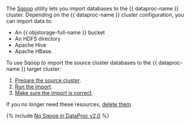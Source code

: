 The [Sqoop](../../data-proc/operations/sqoop-usage.md) utility lets you import databases to the {{ dataproc-name }} cluster. Depending on the {{ dataproc-name }} cluster configuration, you can import data to:

* An {{ objstorage-full-name }} bucket
* An HDFS directory
* Apache Hive
* Apache HBase.

To use Sqoop to import the source cluster databases to the {{ dataproc-name }} target cluster:

1. [Prepare the source cluster](#prepare).
1. [Run the import](#import).
1. [Make sure the import is correct](#check).

If you no longer need these resources, [delete them](#clear-out).

{% include [No Sqoop in DataProc v2.0](../../_includes/data-proc/no-sqoop-in-dataproc2.md) %}
